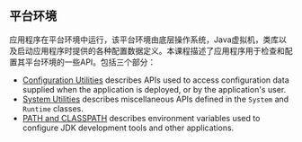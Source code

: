 ## 平台环境

应用程序在平台环境中运行，该平台环境由底层操作系统，Java虚拟机，类库以及启动应用程序时提供的各种配置数据定义。本课程描述了应用程序用于检查和配置其平台环境的一些API。包括三个部分：

- [Configuration Utilities](https://docs.oracle.com/javase/tutorial/essential/environment/config.html) describes APIs used to access configuration data supplied when the application is deployed, or by the application's user.
- [System Utilities](https://docs.oracle.com/javase/tutorial/essential/environment/system.html) describes miscellaneous APIs defined in the `System` and `Runtime` classes.
- [PATH and CLASSPATH](https://docs.oracle.com/javase/tutorial/essential/environment/paths.html) describes environment variables used to configure JDK development tools and other applications.

